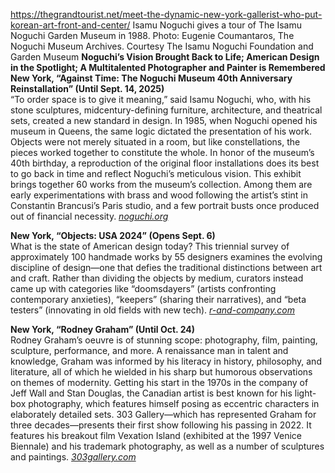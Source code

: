 https://thegrandtourist.net/meet-the-dynamic-new-york-gallerist-who-put-korean-art-front-and-center/
Isamu Noguchi gives a tour of The Isamu Noguchi Garden Museum in 1988. Photo: Eugenie Coumantaros, The Noguchi Museum Archives. Courtesy The Isamu Noguchi Foundation and Garden Museum
**Noguchi’s Vision Brought Back to Life; American Design in the Spotlight; A Multitalented Photographer and Painter is Remembered**
**New York, “Against Time: The Noguchi Museum 40th Anniversary Reinstallation” (Until Sept. 14, 2025)**  
“To order space is to give it meaning,” said Isamu Noguchi, who, with his stone sculptures, midcentury-defining furniture, architecture, and theatrical sets, created a new standard in design. In 1985, when Noguchi opened his museum in Queens, the same logic dictated the presentation of his work. Objects were not merely situated in a room, but like constellations, the pieces worked together to constitute the whole. In honor of the museum’s 40th birthday, a reproduction of the original floor installations does its best to go back in time and reflect Noguchi’s meticulous vision. This exhibit brings together 60 works from the museum’s collection. Among them are early experimentations with brass and wood following the artist’s stint in Constantin Brancusi’s Paris studio, and a few portrait busts once produced out of financial necessity. [_noguchi.org_](https://www.noguchi.org/museum/exhibitions/view/against-time-the-noguchi-museum-40th-anniversary-reinstallation/)

**New York, “Objects: USA 2024” (Opens Sept. 6)**  
What is the state of American design today? This triennial survey of approximately 100 handmade works by 55 designers examines the evolving discipline of design—one that defies the traditional distinctions between art and craft. Rather than dividing the objects by medium, curators instead came up with categories like “doomsdayers” (artists confronting contemporary anxieties), “keepers” (sharing their narratives), and “beta testers” (innovating in old fields with new tech). [_r-and-company.com_](https://r-and-company.com/exhibition/objects-usa-2024/)

**New York, “Rodney Graham” (Until Oct. 24)**  
Rodney Graham’s oeuvre is of stunning scope: photography, film, painting, sculpture, performance, and more. A renaissance man in talent and knowledge, Graham was informed by his literacy in history, philosophy, and literature, all of which he wielded in his sharp but humorous observations on themes of modernity. Getting his start in the 1970s in the company of Jeff Wall and Stan Douglas, the Canadian artist is best known for his light-box photography, which features himself posing as eccentric characters in elaborately detailed sets. 303 Gallery—which has represented Graham for three decades—presents their first show following his passing in 2022. It features his breakout film Vexation Island (exhibited at the 1997 Venice Biennale) and his trademark photography, as well as a number of sculptures and paintings. [_303gallery.com_](https://www.303gallery.com/gallery-exhibitions/rodney-graham11?view=slider#2)